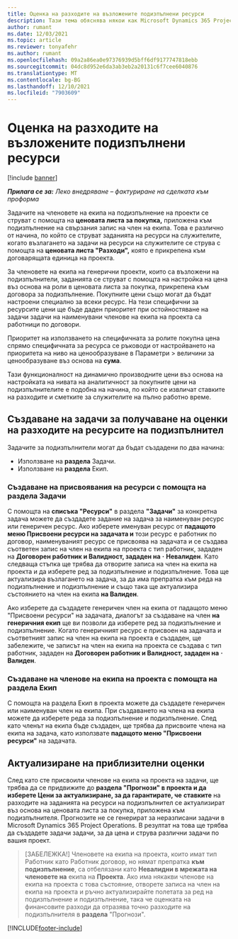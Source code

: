 ```yaml
---
title: Оценка на разходите на възложените подизпълнени ресурси
description: Тази тема обяснява някои как Microsoft Dynamics 365 Project Operations изчислява оценката на разходите на възложените подизпълнени ресурси.
author: rumant
ms.date: 12/03/2021
ms.topic: article
ms.reviewer: tonyafehr
ms.author: rumant
ms.openlocfilehash: 09a2a86ea0e97376939d5bff6df9177747818ebb
ms.sourcegitcommit: 04dc8d952e6da3ab3eb2a20131c6f7cee6040876
ms.translationtype: MT
ms.contentlocale: bg-BG
ms.lasthandoff: 12/10/2021
ms.locfileid: "7903609"
---
```

# <a name="cost-estimation-of-subcontracted-resource-assignments"></a>Оценка на разходите на възложените подизпълнени ресурси

[!include [banner](../../includes/dataverse-preview.md)]

_**Прилага се за:** Леко внедряване – фактуриране на сделката към проформа_

Задачите на членовете на екипа на подизпълнение на проекти се струват с помощта на **ценовата листа за покупка,** приложена към подизпълнение на свързания запис на член на екипа. Това е различно от начина, по който се струват заданията на ресурси на служителите, когато възлагането на задачи на ресурси на служителите се струва с помощта на **ценовата листа "Разходи",** която е прикрепена към договарящата единица на проекта. 

За членовете на екипа на генерични проекти, които са възложени на подизпълнители, заданията се струват с помощта на настройка на цена въз основа на роли в ценовата листа за покупка, прикрепена към договора за подизпълнение. Покупните цени също могат да бъдат настроени специално за всеки ресурс. На тези специфични за ресурсите цени ще бъде даден приоритет при остойностяване на задачи задачи на наименувани членове на екипа на проекта са работници по договори. 

Приоритет на използването на специфичната за ролите покупна цена спрямо специфичната за ресурса се ръководи от настройването на приоритета на ниво на ценообразуване в Параметри > величини за ценообразуване въз основа на **сума**.

Тази функционалност на динамично производните цени въз основа на настройката на нивата на аналитичност за покупните цени на подизпълнителите е подобна на начина, по който се извличат ставките на разходите и сметките за служителите на пълно работно време. 

## <a name="creating-task-assignments-for-getting-cost-estimates-of-subcontractor-resources"></a>Създаване на задачи за получаване на оценки на разходите на ресурсите на подизпълнител

Задачите за подизпълнители могат да бъдат създадени по два начина: 
- Използване на **раздела** Задачи.
- Използване на **раздела** Екип.

### <a name="creating-resources-assignments-using-the-tasks-tab"></a>Създаване на присвоявания на ресурси с помощта на раздела Задачи
С помощта на **списъка "Ресурси"** в раздела **"Задачи"** за конкретна задача можете да създадете задание на задача за наименуван ресурс или генеричен ресурс. Ако изберете именуван ресурс от **падащото меню Присвоени ресурси на задачата и** този ресурс е работник по договор, наименуваният ресурс се присвоява на задачата и се създава съответен запис на член на екипа на проекта с тип работник, зададен на **Договорен работник и Валидност, зададен на** **·** **Невалиден**. Като следваща стъпка ще трябва да отворите записа на член на екипа на проекта и да изберете ред за подизпълнение и подизпълнение. Това ще актуализира възлагането на задача, за да има препратка към реда на подизпълнение и подизпълнение и също така ще актуализира състоянието на член на екипа **на Валиден**.

Ако изберете да създадете генеричен член на екипа от падащото меню "Присвоени ресурси" на задачата, диалогът за създаване на член **на** **генеричния екип** ще ви позволи да изберете ред за подизпълнение и подизпълнение. Когато генеричният ресурс е присвоен на задачата и съответният запис на член на екипа на проекта е създаден, ще забележите, че записът на член на екипа на проекта се създава с тип работник, зададен на **Договорен работник и Валидност, зададен на** **·** **Валиден**.

### <a name="creating-project-team-members-using-the-team-tab"></a>Създаване на членове на екипа на проекта с помощта на раздела Екип
С помощта на раздела Екип в проекта можете да създадете генеричен или наименуван член на екипа. При създаването на члена на екипа можете да изберете реда за подизпълнение и подизпълнение. След като членът на екипа бъде създаден, ще трябва да присвоите члена на екипа на задача, като използвате **падащото меню "Присвоени ресурси"** на задачата. 

## <a name="updating-estimates"></a>Актуализиране на приблизителни оценки
След като сте присвоили членове на екипа на проекта на задачи, ще трябва да се придвижите до **раздела "Прогнози" в проекта и да изберете Цени за актуализиране, за да гарантирате, че** **ставките** на разходите на заданията на ресурси на подизпълнител се актуализират въз основа на ценовата листа за покупка, приложена към подизпълнителя. Прогнозите не се генерират за неразписани задачи в Microsoft Dynamics 365 Project Operations. В резултат на това ще трябва да създадете задачи задачи, за да цена и струва различни задачи по вашия проект. 

> [ЗАБЕЛЕЖКА!] Членовете на екипа на проекта, които имат тип Работник като Работник договор, но нямат препратка **към** **подизпълнение**, са отбелязани като **Невалидни в мрежата на членовете на** екипа на **Проекта**. Ако има някакви членове на екипа на проекта с това състояние, отворете записа на член на екипа на проекта и ръчно актуализирайте полетата за ред на подизпълнение и подизпълнение, така че оценката на финансовите разходи да отразява точно разходите на подизпълнителя в **раздела** "Прогнози". 


[!INCLUDE[footer-include](../../includes/footer-banner.md)]
